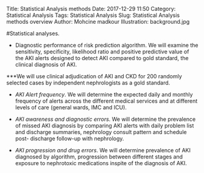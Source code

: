 Title: Statistical Analysis methods
Date: 2017-12-29 11:50
Category: Statistical Analysis 
Tags: Statistical Analysis
Slug: Statistical Analysis methods overview
Author: Mohcine madkour
Illustration: background.jpg

#Statistical analyses. 

- Diagnostic performance of risk prediction algorithm. We will examine the sensitivity, specificity, likelihood ratio and positive predictive value of the AKI alerts designed to detect AKI compared to gold standard, the clinical diagnosis of AKI. 

***We will use clinical adjudication of AKI and CKD for 200 randomly selected cases by independent nephrologists as a gold standard.


- *AKI Alert frequency*. We will determine the expected daily and monthly frequency of alerts across the different medical services and at different levels of care (general wards, IMC and ICU).


- *AKI awareness and diagnostic errors*. We will determine the prevalence of missed AKI diagnosis by comparing AKI alerts with daily problem list and discharge summaries, nephrology consult pattern and schedule post- discharge follow-up with nephrology.

- *AKI progression and drug errors*. We will determine prevalence of AKI diagnosed by algorithm, progression between different stages and exposure to nephrotoxic medications inspite of the diagnosis of AKI.